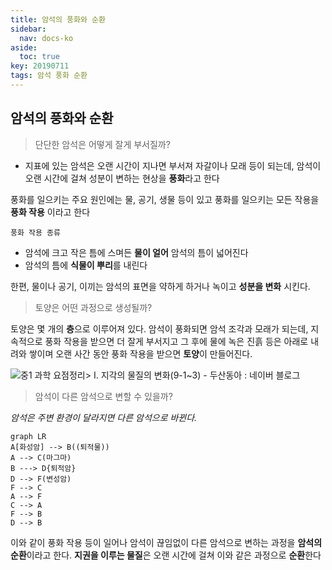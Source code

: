 ```yaml
---
title: 암석의 풍화와 순환
sidebar:
  nav: docs-ko
aside:
  toc: true
key: 20190711
tags: 암석 풍화 순환
---
```


## 암석의 풍화와 순환

> 단단한 암석은 어떻게 잘게 부서질까?

 - 지표에 있는 암석은 오랜 시간이 지나면 부서져 자갈이나 모래 등이 되는데, 암석이 오랜 시간에 걸쳐 성분이 변하는 현상을 **풍화**라고 한다

풍화를 일으키는 주요 원인에는 물, 공기, 생물 등이 있고 풍화를 일으키는 모든 작용을 **풍화 작용** 이라고 한다

    풍화 작용 종류

 - 암석에 크고 작은 틈에 스며든 **물이 얼어** 암석의 틈이 넓어진다
 - 암석의 틈에 **식물이 뿌리**를 내린다

한편, 물이나 공기, 이끼는 암석의 표면을 약하게 하거나 녹이고 **성분을 변화** 시킨다.

> 토양은 어떤 과정으로 생성될까?

 토양은 몇 개의 **층**으로 이루어져 있다. 암석이 풍화되면 암석 조각과 모래가 되는데, 지속적으로 풍화 작용을 받으면 더 잘게 부서지고 그 후에 물에 녹은 진흙 등은 아래로 내려와 쌓이며 오랜 사간 동안 풍화 작용을 받으면 **토양**이 만들어진다.

![중1 과학 요점정리> Ⅰ. 지각의 물질의 변화(9-1~3) - 두산동아 : 네이버 블로그](https://lh3.googleusercontent.com/proxy/e0My_a0ZM84LqJwjjZLpNcoifnMcdb2mt15gFPsR7x2M8KqU5h3Jdfjz_K5mx0j8fho_vmbm3xgCJhQ1j-_59NtHLAV5KhzgvZp1bOML06vZ3cPqLlV7y_6RlRsEH0aTs3hovuE8kEgI-4plxokHGzIg)

> 암석이 다른 암석으로 변할 수 있을까?

 *암석은 주변 환경이 달라지면 다른 암석으로 바뀐다.*

``` mermaid
graph LR
A[화성암] --> B((퇴적물))
A --> C(마그마)
B ---> D{퇴적암}
D --> F(변성암)
F --> C
A --> F
C --> A
F --> B
D --> B
```
이와 같이 풍화 작용 등이 일어나 암석이 끊임없이 다른 암석으로 변하는 과정을 **암석의 순환**이라고 한다. **지권을 이루는 물질**은 오랜 시간에 걸쳐 이와 같은 과정으로 **순환**한다
<!--stackedit_data:
eyJoaXN0b3J5IjpbLTkxNDk0ODYxOCwxNTk1MDE1MzcxLDQ0NT
AxODkxMiwtMTQyMjY0NDU4OCwtODIyNjEzODYxXX0=
-->
